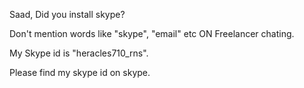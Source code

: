 Saad, Did you install skype?

Don't mention words like "skype", "email" etc ON Freelancer chating.

My Skype id is "heracles710_rns".

Please find my skype id on skype.
